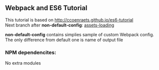 ## Webpack and ES6 Tutorial
This tutorial is based on http://ccoenraets.github.io/es6-tutorial  
Next branch after **non-default-config**: [assets-loading](https://github.com/iTechJ/webpack/tree/assets-loading)

**non-default-config** contains simplies sample of custom Webpack config.
The only difference from default one is name of output file  

### NPM dependencites:
No extra modules

